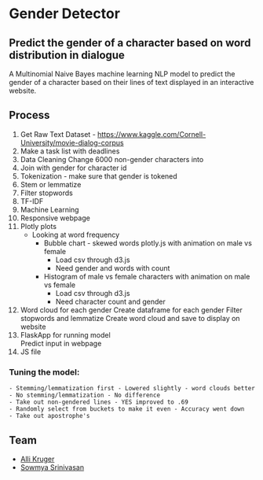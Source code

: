 # Gender Detector
## Predict the gender of a character based on word distribution in dialogue
A Multinomial Naive Bayes machine learning NLP model to predict the gender of a character based on their lines of text displayed in an interactive website.

## Process
1. Get Raw Text Dataset - https://www.kaggle.com/Cornell-University/movie-dialog-corpus
2. Make a task list with deadlines
3. Data Cleaning
    Change 6000 non-gender characters into 
4. Join with gender for character id
5. Tokenization - make sure that gender is tokened
6. Stem or lemmatize
7. Filter stopwords
8. TF-IDF
9. Machine Learning
10. Responsive webpage
11. Plotly plots
    - Looking at word frequency  
        - Bubble chart - skewed words plotly.js with animation on male vs female
            - Load csv through d3.js
            - Need gender and words with count
        - Histogram of male vs female characters with animation on male vs female
            - Load csv through d3.js
            - Need character count and gender
12. Word cloud for each gender 
    Create dataframe for each gender
    Filter stopwords and lemmatize
    Create word cloud and save to display on website
13. FlaskApp for running model   
    Predict input in webpage
14. JS file 

### Tuning the model:
    - Stemming/lemmatization first - Lowered slightly - word clouds better
    - No stemming/lemmatization - No difference
    - Take out non-gendered lines - YES improved to .69
    - Randomly select from buckets to make it even - Accuracy went down
    - Take out apostrophe's

## Team
- [Alli Kruger](https://github.com/positivelyalli)
- [Sowmya Srinivasan](https://github.com/sowmyasrinivasan)
